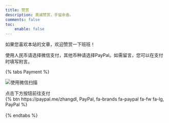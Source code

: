 ```yaml
---
title: 赞赏
description: 真诚赞赏，手留余香。
comments: false
toc:
    enable: false
---
```


如果您喜欢本站的文章，欢迎赞赏一下班班！

使用人民币请选择微信支付，其他币种请选择PayPal。如需留言，您可以在支付时填写附言。

{% tabs Payment %}
<!-- tab 微信@fa-brands fa-weixin -->
![使用微信扫描](https://cos.pinlyu.com/file/wechat-donation.jpg#250x)
<!-- endtab -->

<!-- tab PayPal@fa-brands fa-paypal -->
<div class="text-center">点击下方按钮前往支付</div>
<div class="text-center">{% btn https://paypal.me/zhangdl, PayPal, fa-brands fa-paypal fa-fw fa-lg, PayPal %}</div>
<br/>
<!-- endtab -->
{% endtabs %}